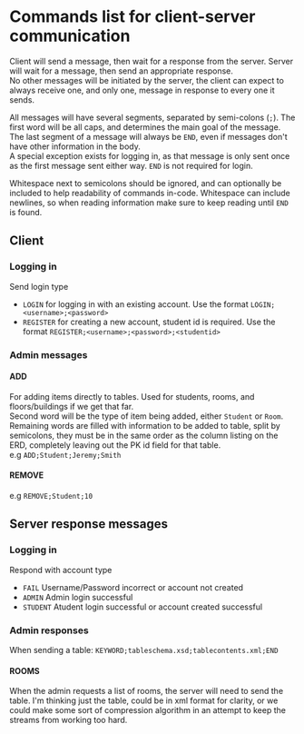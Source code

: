 # Commands list for client-server communication  
Client will send a message, then wait for a response from the server. Server will wait for a message, then send an appropriate response.  
No other messages will be initiated by the server, the client can expect to always receive one, and only one, message in response to every one it sends.

All messages will have several segments, separated by semi-colons (`;`). The first word will be all caps, and determines the main goal of the message. The last segment of a message will always be `END`, even if messages don't have other information in the body.  
A special exception exists for logging in, as that message is only sent once as the first message sent either way. `END` is not required for login.

Whitespace next to semicolons should be ignored, and can optionally be included to help readability of commands in-code. Whitespace can include newlines, so when reading information make sure to keep reading until `END` is found.

## Client
### Logging in
Send login type
* `LOGIN` for logging in with an existing account. Use the format `LOGIN;<username>;<password>`
* `REGISTER` for creating a new account, student id is required. Use the format `REGISTER;<username>;<password>;<studentid>`
### Admin messages
#### ADD
For adding items directly to tables. Used for students, rooms, and floors/buildings if we get that far.  
Second word will be the type of item being added, either `Student` or `Room`.  
Remaining words are filled with information to be added to table, split by semicolons, they must be in the same order as the column listing on the ERD, completely leaving out the PK id field for that table.  
e.g `ADD;Student;Jeremy;Smith`

#### REMOVE
e.g `REMOVE;Student;10`

## Server response messages
### Logging in
Respond with account type
* `FAIL` Username/Password incorrect or account not created
* `ADMIN` Admin login successful
* `STUDENT` Atudent login successful or account created successful

### Admin responses
When sending a table: `KEYWORD;tableschema.xsd;tablecontents.xml;END`
#### ROOMS
When the admin requests a list of rooms, the server will need to send the table. I'm thinking just the table, could be in xml format for clarity, or we could make some sort of compression algorithm in an attempt to keep the streams from working too hard.

